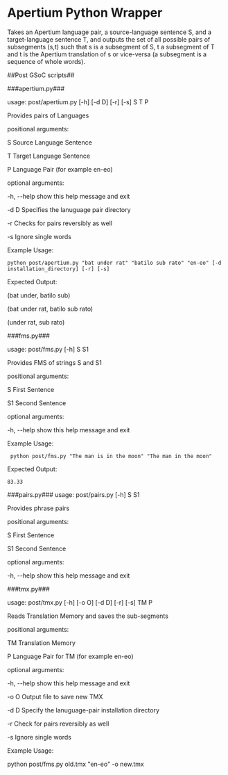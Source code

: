 Apertium Python Wrapper
======================

Takes an Apertium language pair, a source-language sentence S, and a target-language sentence T, and outputs the set of all possible pairs of subsegments (s,t) such that s is a subsegment of S, t a subsegment of T and t is the Apertium translation of s or vice-versa (a subsegment is a sequence of whole words).


##Post GSoC scripts##

###apertium.py###

usage: post/apertium.py [-h] [-d D] [-r] [-s] S T P

Provides pairs of Languages

positional arguments:

  S           Source Language Sentence

  T           Target Language Sentence

  P           Language Pair (for example en-eo)

optional arguments:

  -h, --help  show this help message and exit

  -d D        Specifies the lanuguage pair directory

  -r          Checks for pairs reversibly as well

  -s          Ignore single words

Example Usage:

	python post/apertium.py "bat under rat" "batilo sub rato" "en-eo" [-d installation_directory] [-r] [-s] 

Expected Output:

(bat under, batilo sub)

(bat under rat, batilo sub rato)

(under rat, sub rato)

###fms.py###

usage: post/fms.py [-h] S S1

Provides FMS of strings S and S1

positional arguments:

  S           First Sentence

  S1          Second Sentence

optional arguments:

  -h, --help  show this help message and exit

Example Usage:

	 python post/fms.py "The man is in the moon" "The man in the moon"

Expected Output:

	83.33

###pairs.py###
usage: post/pairs.py [-h] S S1

Provides phrase pairs

positional arguments:

  S           First Sentence

  S1          Second Sentence

optional arguments:

  -h, --help  show this help message and exit

###tmx.py###

usage: post/tmx.py [-h] [-o O] [-d D] [-r] [-s] TM P

Reads Translation Memory and saves the sub-segments

positional arguments:

  TM          Translation Memory

  P           Language Pair for TM (for example en-eo)

optional arguments:

  -h, --help  show this help message and exit

  -o O        Output file to save new TMX

  -d D        Specify the lanuguage-pair installation directory

  -r          Check for pairs reversibly as well

  -s          Ignore single words

Example Usage:

   python post/fms.py old.tmx "en-eo" -o new.tmx
